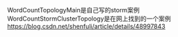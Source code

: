 WordCountTopologyMain是自己写的storm案例
WordCountStormClusterTopology是在网上找到的一个案例
https://blog.csdn.net/shenfuli/article/details/48997843
